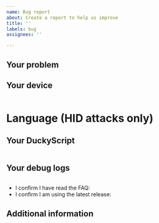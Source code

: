 ```yaml
---
name: Bug report
about: Create a report to help us improve
title: ''
labels: bug
assignees: ''

---
```


<!-- READ THIS FIRST:
  Don't waste my time and yours. Please fill this in properly if you want help, otherwise your issue will be closed.

  - Make sure you are running the latest version of USB Army Knife before reporting an issue
  - Provide as many details as possible. Paste logs, configuration samples and code into the backticks.
  - We have a wiki and an FAQ, please read this first!
  DO NOT DELETE ANY TEXT from this template! Otherwise, your issue may be closed without comment.
-->
## Your problem
<!-- 
  Describe the issue you are experiencing here to communicate to the
  maintainers. Tell us what you were trying to do and what happened.
-->


## Your device
<!--
  Provide details about the device you are using such as as LilyGo T-Dongle S3
-->
```txt

```

# Language (HID attacks only)
<!--
  What language is your device configured to use?
  What keyboard layout is your victim machine using?
-->


## Your DuckyScript
<!--
Please provide any DuckyScript that reproduces the issue
-->
```yaml

```

## Your debug logs
<!--
Please provide logs from the device either:
* From the web service under the Logs tab
* Using the script in tools/DebugLogs (documentation for this tool is in tools/README.md)
-->
```txt

```

- I confirm I have read the FAQ:
- I confirm I am using the latest release:

## Additional information
